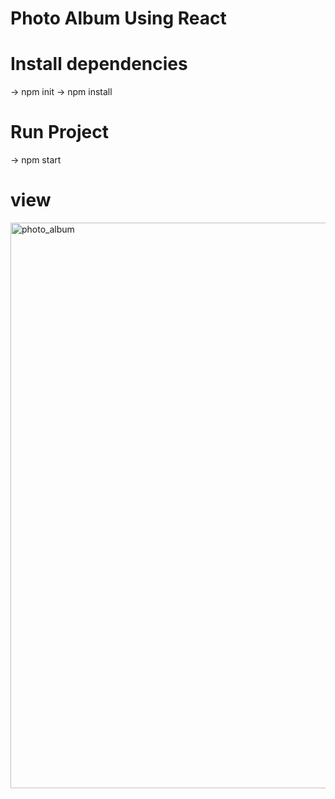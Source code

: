 # Photo Album Using React

# Install dependencies
-> npm init
-> npm install

# Run Project
-> npm start

# view
<img width="905" alt="photo_album" src="https://github.com/saritabagul/react_photo_album/assets/34671228/778717ff-bcc4-4a38-85f4-72c2bc7b56eb">






